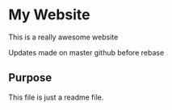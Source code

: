 # My Website

This is a really awesome website

Updates made on master github before rebase

## Purpose

This file is just a readme file.
